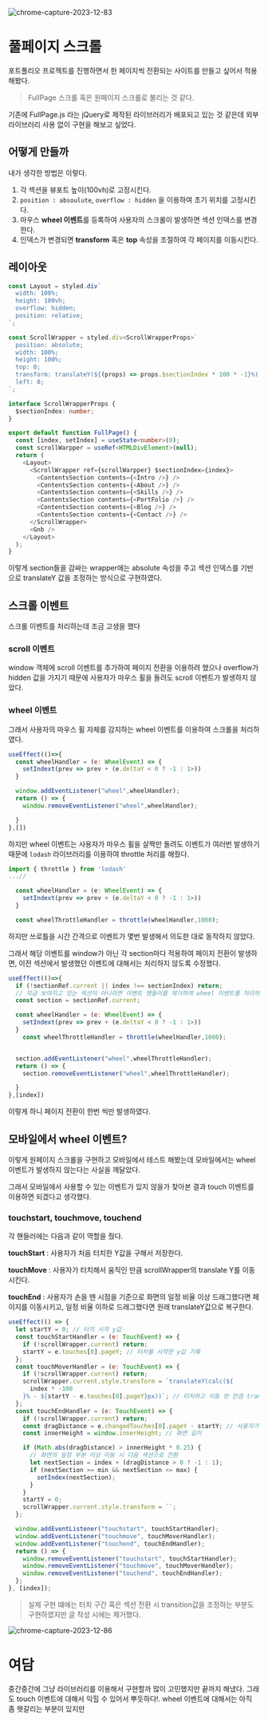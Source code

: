 ![chrome-capture-2023-12-83](https://github.com/dnrgus1127/TIL/assets/65962363/bd3398b8-2a45-4c4e-8e88-ba211eb716fd)

# 풀페이지 스크롤

포트폴리오 프로젝트를 진행하면서 한 페이지씩 전환되는 사이트를 만들고 싶어서 적용해봤다.

> FullPage 스크롤 혹은 원페이지 스크롤로 불리는 것 같다.

기존에 FullPage.js 라는 jQuery로 제작된 라이브러리가 배포되고 있는 것 같은데 외부 라이브러리 사용 없이 구현을 해보고 싶었다.

## 어떻게 만들까

내가 생각한 방법은 이렇다.

1. 각 섹션을 뷰포트 높이(100vh)로 고정시킨다.
2. `position : absoulute`, `overflow : hidden` 을 이용하여 초기 위치를 고정시킨다.
3. 마우스 **wheel 이벤트**를 등록하여 사용자의 스크롤이 발생하면 섹션 인덱스를 변경한다.
4. 인덱스가 변경되면 **transform** 혹은 **top** 속성을 조절하여 각 페이지를 이동시킨다.

## 레이아웃

```ts
const Layout = styled.div`
  width: 100%;
  height: 100vh;
  overflow: hidden;
  position: relative;
`;

const ScrollWrapper = styled.div<ScrollWrapperProps>`
  position: absolute;
  width: 100%;
  height: 100%;
  top: 0;
  transform: translateY(${(props) => props.$sectionIndex * 100 * -1}%);
  left: 0;
`;

interface ScrollWrapperProps {
  $sectionIndex: number;
}

export default function FullPage() {
  const [index, setIndex] = useState<number>(0);
  const scrollWarpper = useRef<HTMLDivElement>(null);
  return (
    <Layout>
      <ScrollWrapper ref={scrollWarpper} $sectionIndex={index}>
        <ContentsSection contents={<Intro />} />
        <ContentsSection contents={<About />} />
        <ContentsSection contents={<Skills />} />
        <ContentsSection contents={<PortFolio />} />
        <ContentsSection contents={<Blog />} />
        <ContentsSection contents={<Contact />} />
      </ScrollWrapper>
      <Gnb />
    </Layout>
  );
}
```

이렇게 section들을 감싸는 wrapper에는 absolute 속성을 주고 섹션 인덱스를 기반으로 translateY 값을 조정하는 방식으로 구현하였다.

## 스크롤 이벤트

스크롤 이벤트를 처리하는데 조금 고생을 했다

### scroll 이벤트

window 객체에 scroll 이벤트를 추가하여 페이지 전환을 이용하려 했으나
overflow가 hidden 값을 가지기 때문에 사용자가 마우스 휠을 돌려도 scroll 이벤트가 발생하지 않았다.

### wheel 이벤트

그래서 사용자의 마우스 휠 자체를 감지하는 wheel 이벤트를 이용하여 스크롤을 처리하였다.

```jsx
useEffect(()=>{
  const wheelHandler = (e: WheelEvent) => {
    setIndext(prev => prev + (e.deltaY < 0 ? -1 : 1>))
  }

  window.addEventListener("wheel",wheelHandler);
  return () => {
    window.removeEventListener("wheel",wheelHandler);

  }
},[])
```

하지만 wheel 이벤트는 사용자가 마우스 휠을 살짝만 돌려도 이벤트가 여러번 발생하기 때문에 `lodash` 라이브러리를 이용하여 throttle 처리를 해줬다.

```js
import { throttle } from 'lodash'
...//

  const wheelHandler = (e: WheelEvent) => {
    setIndext(prev => prev + (e.deltaY < 0 ? -1 : 1>))
  }

  const wheelThrottleHandler = throttle(wheelHandler,1000);
```

하지만 쓰로틀을 시간 간격으로 이벤트가 몇번 발생해서 의도한 대로 동작하지 않았다.

그래서 해당 이벤트를 window가 아닌 각 section마다 적용하여
페이지 전환이 발생하면, 이전 섹션에서 발생했던 이벤트에 대해서는 처리하지 않도록 수정했다.

```js
useEffect(()=>{
  if (!sectionRef.current || index !== sectionIndex) return;
  // 지금 보여지고 있는 섹션이 아니라면 이벤트 핸들러를 제거하여 wheel 이벤트를 처리하지 않는다.
  const section = sectionRef.current;

  const wheelHandler = (e: WheelEvent) => {
    setIndext(prev => prev + (e.deltaY < 0 ? -1 : 1>))
  }
    const wheelThrottleHandler = throttle(wheelHandler,1000);


  section.addEventListener("wheel",wheelThrottleHandler);
  return () => {
    section.removeEventListener("wheel",wheelThrottleHandler);

  }
},[index])
```

이렇게 하니 페이지 전환이 한번 씩만 발생하였다.



## 모바일에서 wheel 이벤트?

이렇게 원페이지 스크롤을 구현하고 모바일에서 테스트 해봤는데 모바일에서는 wheel 이벤트가 발생하지 않는다는 사실을 깨달았다.

그래서 모바일에서 사용할 수 있는 이벤트가 있지 않을가 찾아본 결과 touch 이벤트를 이용하면 되겠다고 생각했다.

### touchstart, touchmove, touchend

각 핸들러에는 다음과 같이 역할을 줬다.

**touchStart** : 사용자가 처음 터치한 Y값을 구해서 저장한다.

**touchMove** : 사용자가 터치해서 움직인 만큼 scrollWrapper의 translate Y를 이동시킨다.

**touchEnd** : 사용자가 손을 뗀 시점을 기준으로 화면의 일정 비율 이상 드래그했다면 페이지를 이동시키고, 일정 비율 이하로 드래그했다면 원래 translateY값으로 복구한다.

```js
useEffect(() => {
  let startY = 0; // 터치 시작 y값
  const touchStartHandler = (e: TouchEvent) => {
    if (!scrollWrapper.current) return;
    startY = e.touches[0].pageY; // 터치를 시작한 y값 기록
  };
  const touchMoverHandler = (e: TouchEvent) => {
    if (!scrollWrapper.current) return;
    scrollWrapper.current.style.transform = `translateY(calc(${
      index * -100
    }% - ${startY - e.touches[0].pageY}px))`; // 터치하고 이동 한 만큼 translate 값 수정
  };
  const touchEndHandler = (e: TouchEvent) => {
    if (!scrollWrapper.current) return;
    const dragDistance = e.changedTouches[0].pageY - startY; // 사용자가 터치하고 이동한 거리
    const innerHeight = window.innerHeight; // 화면 길이

    if (Math.abs(dragDistance) > innerHeight * 0.25) {
      // 화면의 일정 부분 이상 이동 시 다음 섹션으로 전환
      let nextSection = index + (dragDistance > 0 ? -1 : 1);
      if (nextSection >= min && nextSection <= max) {
        setIndex(nextSection);
      }
    }
    startY = 0;
    scrollWrapper.current.style.transform = ``;
  };

  window.addEventListener("touchstart", touchStartHandler);
  window.addEventListener("touchmove", touchMoverHandler);
  window.addEventListener("touchend", touchEndHandler);
  return () => {
    window.removeEventListener("touchstart", touchStartHandler);
    window.removeEventListener("touchmove", touchMoverHandler);
    window.removeEventListener("touchend", touchEndHandler);
  };
}, [index]);
```

> 실제 구현 떄에는 터치 구간 혹은 섹션 전환 시 transition값을 조정하는 부분도 구현하였지만 글 작성 시에는 제거했다.

![chrome-capture-2023-12-86](https://github.com/dnrgus1127/TIL/assets/65962363/825c061f-7655-4c0a-905d-a95e9a64ee97)


# 여담
중간중간에 그냥 라이브러리를 이용해서 구현할까 많이 고민했지만 끝까지 해냈다.
그래도 touch 이벤트에 대해서 익힐 수 있어서 뿌듯하다!. wheel 이벤트에 대해서는 아직 좀 헷갈리는 부분이 있지만 
